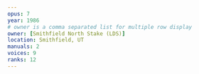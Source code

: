 ```yaml
---
opus: 7
year: 1986
# owner is a comma separated list for multiple row display
owner: [Smithfield North Stake (LDS)]
location: Smithfield, UT
manuals: 2
voices: 9
ranks: 12
---
```

